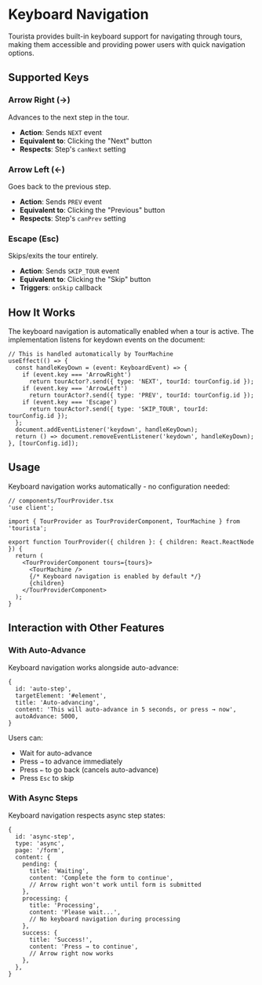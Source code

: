 # Keyboard Navigation

Tourista provides built-in keyboard support for navigating through tours, making them accessible and providing power users with quick navigation options.

## Supported Keys

### Arrow Right (→)

Advances to the next step in the tour.

- **Action**: Sends `NEXT` event
- **Equivalent to**: Clicking the "Next" button
- **Respects**: Step's `canNext` setting

### Arrow Left (←)

Goes back to the previous step.

- **Action**: Sends `PREV` event
- **Equivalent to**: Clicking the "Previous" button
- **Respects**: Step's `canPrev` setting

### Escape (Esc)

Skips/exits the tour entirely.

- **Action**: Sends `SKIP_TOUR` event
- **Equivalent to**: Clicking the "Skip" button
- **Triggers**: `onSkip` callback

## How It Works

The keyboard navigation is automatically enabled when a tour is active. The implementation listens for keydown events on the document:

```tsx
// This is handled automatically by TourMachine
useEffect(() => {
  const handleKeyDown = (event: KeyboardEvent) => {
    if (event.key === 'ArrowRight')
      return tourActor?.send({ type: 'NEXT', tourId: tourConfig.id });
    if (event.key === 'ArrowLeft')
      return tourActor?.send({ type: 'PREV', tourId: tourConfig.id });
    if (event.key === 'Escape')
      return tourActor?.send({ type: 'SKIP_TOUR', tourId: tourConfig.id });
  };
  document.addEventListener('keydown', handleKeyDown);
  return () => document.removeEventListener('keydown', handleKeyDown);
}, [tourConfig.id]);
```

## Usage

Keyboard navigation works automatically - no configuration needed:

```tsx
// components/TourProvider.tsx
'use client';

import { TourProvider as TourProviderComponent, TourMachine } from 'tourista';

export function TourProvider({ children }: { children: React.ReactNode }) {
  return (
    <TourProviderComponent tours={tours}>
      <TourMachine />
      {/* Keyboard navigation is enabled by default */}
      {children}
    </TourProviderComponent>
  );
}
```

## Interaction with Other Features

### With Auto-Advance

Keyboard navigation works alongside auto-advance:

```tsx
{
  id: 'auto-step',
  targetElement: '#element',
  title: 'Auto-advancing',
  content: 'This will auto-advance in 5 seconds, or press → now',
  autoAdvance: 5000,
}
```

Users can:

- Wait for auto-advance
- Press `→` to advance immediately
- Press `←` to go back (cancels auto-advance)
- Press `Esc` to skip

### With Async Steps

Keyboard navigation respects async step states:

```tsx
{
  id: 'async-step',
  type: 'async',
  page: '/form',
  content: {
    pending: {
      title: 'Waiting',
      content: 'Complete the form to continue',
      // Arrow right won't work until form is submitted
    },
    processing: {
      title: 'Processing',
      content: 'Please wait...',
      // No keyboard navigation during processing
    },
    success: {
      title: 'Success!',
      content: 'Press → to continue',
      // Arrow right now works
    },
  },
}
```
